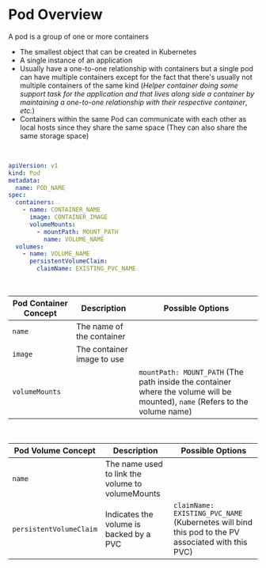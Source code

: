 # Pod Overview

A pod is a group of one or more containers

* The smallest object that can be created in Kubernetes
* A single instance of an application
* Usually have a one-to-one relationship with containers but a single pod can have multiple containers except for the fact that there's usually not multiple containers of the same kind (*Helper container doing some support task for the application and that lives along side a container by maintaining a one-to-one relationship with their respective container*, *etc.*)
* Containers within the same Pod can communicate with each other as local hosts since they share the same space (They can also share the same storage space)

<br>

```YAML
apiVersion: v1
kind: Pod
metadata:
  name: POD_NAME
spec:
  containers:
    - name: CONTAINER_NAME
      image: CONTAINER_IMAGE
      volumeMounts:
        - mountPath: MOUNT_PATH
          name: VOLUME_NAME
  volumes:
    - name: VOLUME_NAME
      persistentVolumeClaim:
        claimName: EXISTING_PVC_NAME
```

<br>

| Pod Container Concept | Description | Possible Options |
| --- | --- | --- |
| `name` | The name of the container | |
| `image` | The container image to use | |
| `volumeMounts` | | `mountPath: MOUNT_PATH` (The path inside the container where the volume will be mounted), `name` (Refers to the volume name) |

<br>

| Pod Volume Concept | Description | Possible Options |
| --- | --- | --- |
| `name` | The name used to link the volume to volumeMounts | |
| `persistentVolumeClaim` | Indicates the volume is backed by a PVC | `claimName: EXISTING_PVC_NAME` (Kubernetes will bind this pod to the PV associated with this PVC) |